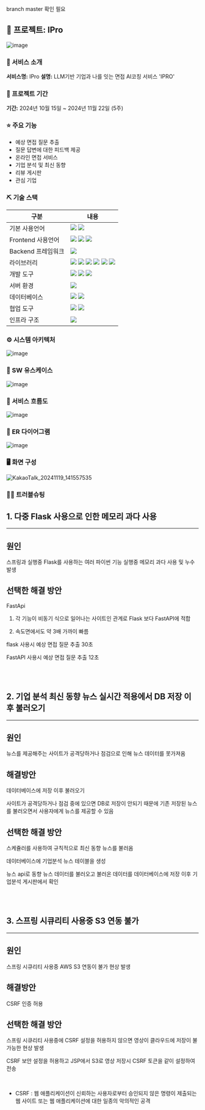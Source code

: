 branch master 확인 필요

## 📎 프로젝트: IPro
![image](https://github.com/user-attachments/assets/5c12b00f-8d46-400d-871f-eb9516e8fd36)

### 👀 서비스 소개
**서비스명:** IPro
**설명:** LLM기반 기업과 나를 잇는 면접 AI코칭 서비스 'IPRO'

### 📅 프로젝트 기간
**기간:** 2024년 10월 15일 ~ 2024년 11월 22일 (5주)

### ⭐ 주요 기능
- 예상 면접 질문 추출
- 질문 답변에 대한 피드백 제공
- 온라인 면접 서비스
- 기업 분석 및 최신 동향
- 리뷰 게시판
- 관심 기업

### ⛏ 기술 스택
| 구분          | 내용 |
|---------------|---------|
| 기본 사용언어     | <img src="https://img.shields.io/badge/Java-007396?style=for-the-badge&logo=java&logoColor=white"/> <img src="https://img.shields.io/badge/Python-3776AB?style=for-the-badge&logo=Python&logoColor=white"/> |
| Frontend 사용언어     |  <img src="https://img.shields.io/badge/HTML5-E34F26?style=for-the-badge&logo=HTML5&logoColor=white"/> <img src="https://img.shields.io/badge/CSS3-1572B6?style=for-the-badge&logo=CSS3&logoColor=white"/> <img src="https://img.shields.io/badge/JavaScript-F7DF1E?style=for-the-badge&logo=JavaScript&logoColor=white"/> |
|  Backend 프레임워크     |  <img src="https://img.shields.io/badge/Spring boot-D22128?style=for-the-badge&logo=Spring boot&logoColor=white"/> |
| 라이브러리     | <img src="https://img.shields.io/badge/BootStrap-7952B3?style=for-the-badge&logo=BootStrap&logoColor=white"/> <img src="https://img.shields.io/badge/NewsAPI-%23FF9900.svg?style=for-the-badge&logo=NewsAPI&logoColor=white" > <img src="https://img.shields.io/badge/ChatGPT-FF61F6?style=for-the-badge&logo=ChatGPT&logoColor=white"/> <img src="https://img.shields.io/badge/langchain-31A8FF?style=for-the-badge&logo=langchain&logoColor=white"/> <img src="https://img.shields.io/badge/Oauth2-007CE2?style=for-the-badge&logo=Oauth2&logoColor=white"/> <img src="https://img.shields.io/badge/AWS S3-D22128?style=for-the-badge&logo=AWS S3&logoColor=white"/>|
| 개발 도구     | <img src="https://img.shields.io/badge/Figma-F24E1E?style=for-the-badge&logo=Figma&logoColor=white"/> <img src="https://img.shields.io/badge/Intellij-2C2255?style=for-the-badge&logo=Intellij&logoColor=white"/> <img src="https://img.shields.io/badge/VSCode-007ACC?style=for-the-badge&logo=VisualStudioCode&logoColor=white"/> |
| 서버 환경     | <img src="https://img.shields.io/badge/FastAPI-000000?style=for-the-badge&logo=FastAPI&logoColor=white"/>  |
| 데이터베이스   | <img src="https://img.shields.io/badge/Oracle-F80000?style=for-the-badge&logo=Oracle&logoColor=white"/> <img src="https://img.shields.io/badge/Pinecone-EEEEEE?style=for-the-badge&logo=Pinecone&logoColor=white"/>|
| 협업 도구     | <img src="https://img.shields.io/badge/Git-F05032?style=for-the-badge&logo=Git&logoColor=white"/> <img src="https://img.shields.io/badge/GitHub-181717?style=for-the-badge&logo=GitHub&logoColor=white"/> |
| 인프라 구조     |  <img src="https://img.shields.io/badge/Google Cloud-569A31?style=for-the-badge&logo=Google-Cloud&logoColor=white">|

### ⚙ 시스템 아키텍처
![image](https://github.com/user-attachments/assets/8ae65d51-c1a1-45a2-9790-e53b5645be03)




### 📌 SW 유스케이스
![image](https://github.com/user-attachments/assets/0ab7d692-8acf-4a12-b934-a47b50ef5814)


### 📌 서비스 흐름도
![image](https://github.com/user-attachments/assets/7f28993e-eb6b-4e25-bf84-8a892a673b51)


### 📌 ER 다이어그램
![image](https://github.com/user-attachments/assets/53208b13-095c-4c61-bd6f-5587f832187b)


### 🖥 화면 구성
![KakaoTalk_20241119_141557535](https://github.com/user-attachments/assets/eeedcff9-29ca-42f1-bce5-486e678ef586)


### 🤾‍♂️ 트러블슈팅

## 1. 다중 Flask 사용으로 인한 메모리 과다 사용
---
## 원인
스프링과 실행중 Flask를 사용하는 여러 파이썬 기능 실행중 메모리 과다 사용 및 누수 발생
<!--  
## 해결방안

FastApi<p>
장점<p>
FastAPI는 최신 Python 기반 프레임워크로 빠른 성능과 사용하기 쉬운 API로 유명합니다. 비동기 프로그래밍을 지원하므로 실시간 애플리케이션 구축에 적합합니다. 또한 자동 API 문서화 및 유효성 검사를 제공하여 개발자의 시간과 노력을 절약합니다.<p>
단점<p>
FastAPI는 비교적 새로운 프레임워크이며 기존 프레임워크에 비해 커뮤니티 지원 및 리소스가 많지 않을 수 있습니다. 또한 비동기 프로그래밍을 처음 접하는 개발자를 위한 학습 곡선도 있습니다.<p>
활용도<p>
FastAPI는 특히 데이터 집약적인 애플리케이션을 위한 실시간 및 고성능 API 구축에 적합합니다.<p>

Django<p>
장점<p>
Django는 웹 애플리케이션 개발에 널리 사용되는 성숙한 Python 기반 프레임워크입니다. 인증, 관리자 패널 및 ORM과 같은 많은 기본 기능을 제공합니다. 또한 지원 및 리소스를 제공하는 크고 활동적인 커뮤니티가 있습니다.<p>
단점<p>
Django는 복잡할 수 있으며 설정하려면 상당한 구성이 필요합니다. 소규모 프로젝트나 경량 API<p>
축에는 적합하지 않을 수도 있습니다.<p>
활용<p>
Django는 웹 애플리케이션, 특히 콘텐츠 기반 웹사이트, 전자상거래 플랫폼 및 소셜 미디어 플랫폼을 구축하는 데 널리 사용됩니다.<p>

Flask<p>
장점<p>
Flask는 배우고 사용하기 쉬운 경량 Python 기반 프레임워크입니다. 유연성을 제공하고 개발자가 모듈식 및 확장 가능한 방식으로 웹 애플리케이션을 구축할 수 있도록 합니다. 또한 사용자 정의가 가능하고 소규모 프로젝트를 구축하는 데 적합합니다.<p>
단점<p>
Flask는 다른 프레임워크에 비해 기본 제공 기능이 적기 때문에 개발자가 구현하는 데 더 많은 노력과 시간이 필요할 수 있습니다. 또한 대규모 웹 애플리케이션을 구축하는 데 적합하지 않을 수도 있습니다.<p>
-->
## 선택한 해결 방안
FastApi

1. 각 기능이 비동기 식으로 일어나는 사이트인 관계로 Flask 보다 FastAPI에 적합<p>
2. 속도면에서도 약 3배 가까이 빠름<p>

flask 사용시 예상 면접 질문 추출 30초<p>
FastAPI 사용시 예상 면접 질문 추출 12초<p>


<br>
<br>

## 2. 기업 분석 최신 동향 뉴스 실시간 적용에서 DB 저장 이후 불러오기
---
## 원인
뉴스를 제공해주는 사이트가 공격당하거나 점검으로 인해 뉴스 데이터를 못가져옴<p>

## 해결방안
데이터베이스에 저장 이후 불러오기<p>

사이트가 공격당하거나 점검 중에 있으면 DB로 저장이 안되기 때문에 기존 저장된 뉴스를 불러오면서 사용자에게 뉴스를 제공할 수 있음<p>
## 선택한 해결 방안
스케쥴러를 사용하여 규칙적으로 최신 동향 뉴스를 불러옴<p>
데이터베이스에 기업분석 뉴스 테이블을 생성<p>
뉴스 api로 동향 뉴스 데이터를 불러오고 불러온 데이터를 데이터베이스에 저장 이후 기업분석 게시판에서 확인<p>

<br>
<br>

## 3. 스프링 시큐리티 사용중 S3 연동 불가
---
## 원인
스프링 시큐리티 사용중 AWS S3 연동이 불가 현상 발생<p>

## 해결방안
CSRF 인증 허용<p>

## 선택한 해결 방안
스프링 시큐리티 사용중에 CSRF 설정을 허용하지 않으면 영상이 클라우드에 저장이 불가능한 현상 발생<p>
CSRF 보안 설정을 허용하고 JSP에서 S3로 영상 저장시 CSRF 토큰을 같이 설정하여 전송<p>
<br>
* CSRF : 웹 애플리케이션이 신뢰하는 사용자로부터 승인되지 않은 명령이 제출되는 웹 사이트 또는 웹 애플리케이션에 대한 일종의 악의적인 공격 <p>
<br>
<br>


